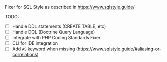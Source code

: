 Fixer for SQL Style as described in https://www.sqlstyle.guide/

TODO:
- [ ] Handle DDL statements (CREATE TABLE, etc) 
- [ ] Handle DQL (Doctrine Query Language)
- [ ] Integrate with PHP Coding Standards Fixer
- [ ] CLI for IDE integration
- [ ] Add `AS` keyword when missing (https://www.sqlstyle.guide/#aliasing-or-correlations)
